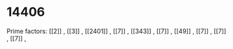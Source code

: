 # 14406

Prime factors: [[2]] , [[3]] , [[2401]] , [[7]] , [[343]] , [[7]] , [[49]] , [[7]] , [[7]] , [[7]] , 